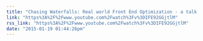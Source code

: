 ```yaml
---
title: "Chasing Waterfalls: Real world Front End Optimization - a talk by @lawnsea"
link: "https%3A%2F%2Fwww.youtube.com%2Fwatch%3Fv%3DIFE92GGjtlM"
rss_link: "https%3A%2F%2Fwww.youtube.com%2Fwatch%3Fv%3DIFE92GGjtlM"
date: "2015-01-19 01:44:26pm"
---
```

